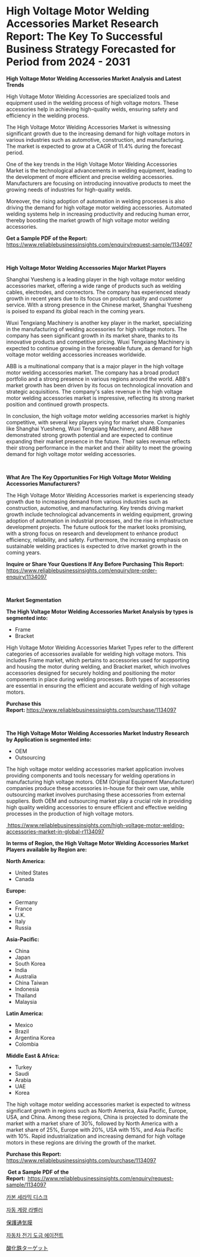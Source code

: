 <p><h1>High Voltage Motor Welding Accessories Market Research Report: The Key To Successful Business Strategy Forecasted for Period from 2024 - 2031</h1></p><p><strong>High Voltage Motor Welding Accessories Market Analysis and Latest Trends</strong></p>
<p><p>High Voltage Motor Welding Accessories are specialized tools and equipment used in the welding process of high voltage motors. These accessories help in achieving high-quality welds, ensuring safety and efficiency in the welding process.</p><p>The High Voltage Motor Welding Accessories Market is witnessing significant growth due to the increasing demand for high voltage motors in various industries such as automotive, construction, and manufacturing. The market is expected to grow at a CAGR of 11.4% during the forecast period.</p><p>One of the key trends in the High Voltage Motor Welding Accessories Market is the technological advancements in welding equipment, leading to the development of more efficient and precise welding accessories. Manufacturers are focusing on introducing innovative products to meet the growing needs of industries for high-quality welds.</p><p>Moreover, the rising adoption of automation in welding processes is also driving the demand for high voltage motor welding accessories. Automated welding systems help in increasing productivity and reducing human error, thereby boosting the market growth of high voltage motor welding accessories.</p></p>
<p><strong>Get a Sample PDF of the Report:&nbsp;</strong> <a href="https://www.reliablebusinessinsights.com/enquiry/request-sample/1134097">https://www.reliablebusinessinsights.com/enquiry/request-sample/1134097</a></p>
<p>&nbsp;</p>
<p><strong>High Voltage Motor Welding Accessories Major Market Players</strong></p>
<p><p>Shanghai Yuesheng is a leading player in the high voltage motor welding accessories market, offering a wide range of products such as welding cables, electrodes, and connectors. The company has experienced steady growth in recent years due to its focus on product quality and customer service. With a strong presence in the Chinese market, Shanghai Yuesheng is poised to expand its global reach in the coming years.</p><p>Wuxi Tengxiang Machinery is another key player in the market, specializing in the manufacturing of welding accessories for high voltage motors. The company has seen significant growth in its market share, thanks to its innovative products and competitive pricing. Wuxi Tengxiang Machinery is expected to continue growing in the foreseeable future, as demand for high voltage motor welding accessories increases worldwide.</p><p>ABB is a multinational company that is a major player in the high voltage motor welding accessories market. The company has a broad product portfolio and a strong presence in various regions around the world. ABB's market growth has been driven by its focus on technological innovation and strategic acquisitions. The company's sales revenue in the high voltage motor welding accessories market is impressive, reflecting its strong market position and continued growth prospects.</p><p>In conclusion, the high voltage motor welding accessories market is highly competitive, with several key players vying for market share. Companies like Shanghai Yuesheng, Wuxi Tengxiang Machinery, and ABB have demonstrated strong growth potential and are expected to continue expanding their market presence in the future. Their sales revenue reflects their strong performance in the market and their ability to meet the growing demand for high voltage motor welding accessories.</p></p>
<p>&nbsp;</p>
<p><strong>What Are The Key Opportunities For High Voltage Motor Welding Accessories Manufacturers?</strong></p>
<p><p>The High Voltage Motor Welding Accessories market is experiencing steady growth due to increasing demand from various industries such as construction, automotive, and manufacturing. Key trends driving market growth include technological advancements in welding equipment, growing adoption of automation in industrial processes, and the rise in infrastructure development projects. The future outlook for the market looks promising, with a strong focus on research and development to enhance product efficiency, reliability, and safety. Furthermore, the increasing emphasis on sustainable welding practices is expected to drive market growth in the coming years.</p></p>
<p><strong>Inquire or Share Your Questions If Any Before Purchasing This Report:</strong> <a href="https://www.reliablebusinessinsights.com/enquiry/pre-order-enquiry/1134097">https://www.reliablebusinessinsights.com/enquiry/pre-order-enquiry/1134097</a></p>
<p>&nbsp;</p>
<p><strong>Market Segmentation</strong></p>
<p><strong>The High Voltage Motor Welding Accessories Market Analysis by types is segmented into:</strong></p>
<p><ul><li>Frame</li><li>Bracket</li></ul></p>
<p><p>High Voltage Motor Welding Accessories Market Types refer to the different categories of accessories available for welding high voltage motors. This includes Frame market, which pertains to accessories used for supporting and housing the motor during welding, and Bracket market, which involves accessories designed for securely holding and positioning the motor components in place during welding processes. Both types of accessories are essential in ensuring the efficient and accurate welding of high voltage motors.</p></p>
<p><strong>Purchase this Report:&nbsp;</strong><a href="https://www.reliablebusinessinsights.com/purchase/1134097">https://www.reliablebusinessinsights.com/purchase/1134097</a></p>
<p>&nbsp;</p>
<p><strong>The High Voltage Motor Welding Accessories Market Industry Research by Application is segmented into:</strong></p>
<p><ul><li>OEM</li><li>Outsourcing</li></ul></p>
<p><p>The high voltage motor welding accessories market application involves providing components and tools necessary for welding operations in manufacturing high voltage motors. OEM (Original Equipment Manufacturer) companies produce these accessories in-house for their own use, while outsourcing market involves purchasing these accessories from external suppliers. Both OEM and outsourcing market play a crucial role in providing high quality welding accessories to ensure efficient and effective welding processes in the production of high voltage motors.</p></p>
<p><a href="https://www.reliablebusinessinsights.com/high-voltage-motor-welding-accessories-market-in-global-r1134097">&nbsp;https://www.reliablebusinessinsights.com/high-voltage-motor-welding-accessories-market-in-global-r1134097</a></p>
<p><strong>In terms of Region, the High Voltage Motor Welding Accessories Market Players available by Region are:</strong></p>
<p>
    <p> <strong> North America: </strong>
        <ul>
            <li>United States</li>
            <li>Canada</li>
        </ul>
        </p> 
    <p> <strong> Europe: </strong>
        <ul>
            <li>Germany</li>
            <li>France</li>
            <li>U.K.</li>
            <li>Italy</li>
            <li>Russia</li>
        </ul>
        </p> 
    <p> <strong> Asia-Pacific: </strong>
        <ul>
            <li>China</li>
            <li>Japan</li>
            <li>South Korea</li>
            <li>India</li>
            <li>Australia</li>
            <li>China Taiwan</li>
            <li>Indonesia</li>
            <li>Thailand</li>
            <li>Malaysia</li>
        </ul>
        </p> 
    <p> <strong> Latin America: </strong>
        <ul>
            <li>Mexico</li>
            <li>Brazil</li>
            <li>Argentina Korea</li>
            <li>Colombia</li>
        </ul>
        </p> 
    <p> <strong> Middle East & Africa: </strong>
        <ul>
            <li>Turkey</li>
            <li>Saudi</li>
            <li>Arabia</li>
            <li>UAE</li>
            <li>Korea</li>
        </ul>
    </p>
    </p>
<p><p>The high voltage motor welding accessories market is expected to witness significant growth in regions such as North America, Asia Pacific, Europe, USA, and China. Among these regions, China is projected to dominate the market with a market share of 30%, followed by North America with a market share of 25%, Europe with 20%, USA with 15%, and Asia Pacific with 10%. Rapid industrialization and increasing demand for high voltage motors in these regions are driving the growth of the market.</p></p>
<p><strong>Purchase this Report: </strong><a href="https://www.reliablebusinessinsights.com/purchase/1134097">https://www.reliablebusinessinsights.com/purchase/1134097</a></p>
<p>&nbsp;<strong>Get a Sample PDF of the Report:&nbsp;&nbsp;</strong><a href="https://www.reliablebusinessinsights.com/enquiry/request-sample/1134097">https://www.reliablebusinessinsights.com/enquiry/request-sample/1134097</a></p>
<p><strong></strong></p>
<p><p><a href="https://github.com/vsn7qpua81q/Market-Research-Report-List-2/blob/main/230879997486.md">카본 세라믹 디스크</a></p><p><a href="https://github.com/Elenrrera7685/Market-Research-Report-List-2/blob/main/954446397487.md">자동 계량 라벨러</a></p><p><a href="https://github.com/sghwr779811674/Market-Research-Report-List-2/blob/main/1400699103940.md">保護通気膜</a></p><p><a href="https://medium.com/@leonidasalazar756/%EC%9E%90%EB%8F%99%EC%B0%A8%EC%9A%A9-%EC%A0%84%EA%B8%B0-%EB%8F%84%EA%B8%88%EC%A0%9C-%EC%8B%9C%EC%9E%A5-%EC%A0%84%EB%A7%9D-%EC%82%B0%EC%97%85-%EA%B0%9C%EC%9A%94-%EB%B0%8F-%EC%98%88%EC%B8%A1-2024%EB%85%84%EB%B6%80%ED%84%B0-2031%EB%85%84%EA%B9%8C%EC%A7%80-2273f18c58bf">자동차 전기 도금 에이전트</a></p><p><a href="https://github.com/dandier2003/Market-Research-Report-List-1/blob/main/6254279103941.md">酸化鉄ターゲット</a></p></p>